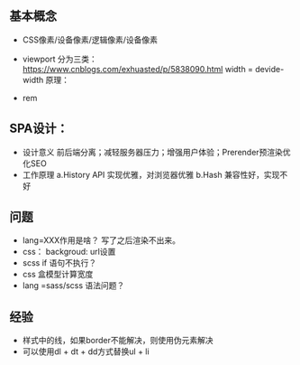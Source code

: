 
## 基本概念
* CSS像素/设备像素/逻辑像素/设备像素

* viewport
  分为三类：https://www.cnblogs.com/exhuasted/p/5838090.html
  width = devide-width 原理：
* rem


## SPA设计：
  * 设计意义
    前后端分离；减轻服务器压力；增强用户体验；Prerender预渲染优化SEO
  * 工作原理
    a.History API
      实现优雅，对浏览器优雅
    b.Hash
      兼容性好，实现不好

## 问题
  * lang=XXX作用是啥？ 写了之后渲染不出来。
  * css： backgroud: url设置
  * scss if 语句不执行？
  * css 盒模型计算宽度
  * lang =sass/scss 语法问题？


## 经验
  * 样式中的线，如果border不能解决，则使用伪元素解决
  * 可以使用dl + dt + dd方式替换ul + li